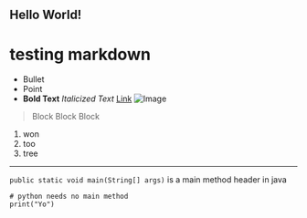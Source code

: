 Hello World!
------------
# testing markdown
- Bullet
- Point
- **Bold Text** *Italicized Text*
[Link](https://mnohem.github.io/cse15l-lab-reports/test.html)
![Image](https://external-content.duckduckgo.com/iu/?u=https%3A%2F%2Ftse1.mm.bing.net%2Fth%3Fid%3DOIP.2Zj3WtIb3-iFQjAqYJbnlwHaFA%26pid%3DApi&f=1)
> Block
> Block
> Block
1. won
2. too
3. tree
---
`public static void main(String[] args)` is a main method header in java
```
# python needs no main method
print("Yo")
```
